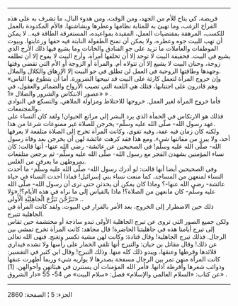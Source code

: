 ------------------------------------------------------------------------

فريضة، كي يتاح للأم من الجهد، ومن الوقت، ومن هدوء البال، ما تشرف به على
هذه الفراخ الزغب، وما تهيئ به للمثابة نظامها وعطرها وبشاشتها. فالأم
المكدودة بالعمل للكسب، المرهقة بمقتضيات العمل، المقيدة بمواعيده،
المستغرقة الطاقة فيه.. لا يمكن أن تهب للبيت جوه وعطره، ولا يمكن أن تمنح
الطفولة النابتة فيه حقها ورعايتها. وبيوت الموظفات والعاملات ما تزيد على
جو الفنادق والخانات وما يشيع فيها ذلك الأرج الذي يشيع في البيت. فحقيقة
البيت لا توجد إلا أن تخلقها امرأة، وأرج البيت لا يفوح إلا أن تطلقه زوجة،
وحنان البيت لا يشيع إلا أن تتولاه أم. والمرأة أو الزوجة أو الأم التي
تقضي وقتها وجهدها وطاقتها الروحية في العمل لن تطلق في جو البيت إلا
الإرهاق والكلال والملال.  
«وإن خروج المرأة لتعمل كارثة على البيت قد تبيحها الضرورة. أما أن يتطوع
بها الناس وهم قادرون على اجتنابها، فتلك هي اللعنة التي تصيب الأرواح
والضمائر والعقول، في عصور الانتكاس والشرور والضلال «1» » .  
فأما خروج المرأة لغير العمل. خروجها للاختلاط ومزاولة الملاهي. والتسكع في
النوادي والمجتمعات..  
فذلك هو الارتكاس في الحمأة الذي يرد البشر إلى مراتع الحيوان! ولقد كان
النساء على عهد رسول الله- صلّى الله عليه وسلّم- يخرجن للصلاة غير ممنوعات
شرعا من هذا.  
ولكنه كان زمان فيه عفة، وفيه تقوى، وكانت المرأة تخرج إلى الصلاة متلفعة
لا يعرفها أحد، ولا يبرز من مفاتنها شيء. ومع هذا فقد كرهت عائشة لهن أن
يخرجن بعد وفاة رسول الله- صلّى الله عليه وسلّم! في الصحيحين عن عائشة- رضي
الله عنها- أنها قالت: كان نساء المؤمنين يشهدن الفجر مع رسول الله- صلّى
الله عليه وسلّم- ثم يرجعن متلفعات بمروطهن ما يعرفن من الغلس.  
وفي الصحيحين أيضا أنها قالت: لو أدرك رسول الله- صلّى الله عليه وسلّم- ما
أحدث النساء لمنعهن من المساجد، كما منعت نساء بني إسرائيل! فماذا أحدث
النساء في حياة عائشة- رضي الله عنها-؟ وماذا كان يمكن أن يحدثن حتى ترى أن
رسول الله- صلّى الله عليه وسلّم- كان مانعهن من الصلاة؟! ماذا بالقياس إلى
ما نراه في هذه الأيام؟! «وَلا تَبَرَّجْنَ تَبَرُّجَ الْجاهِلِيَّةِ الْأُولى» ..  
ذلك حين الاضطرار إلى الخروج، بعد الأمر بالقرار في البيوت. ولقد كانت
المرأة في الجاهلية تتبرج.  
ولكن جميع الصور التي تروى عن تبرج الجاهلية الأولى تبدو ساذجة أو محتشمة
حين تقاس إلى تبرج أيامنا هذه في جاهليتنا الحاضرة! قال مجاهد: كانت المرأة
تخرج تمشي بين الرجال. فذلك تبرج الجاهلية! وقال قتادة: وكانت لهن مشية
تكسر وتغنج. فنهى الله تعالى عن ذلك! وقال مقاتل بن حيان: والتبرج أنها
تلقي الخمار على رأسها ولا تشده فيداري قلائدها وقرطها وعنقها، ويبدو ذلك
كله منها. وذلك التبرج! وقال ابن كثير في التفسير: كانت المرأة منهن تمر
بين الرجال مسفحة بصدرها لا يواريه شيء وربما أظهرت عنقها وذوائب شعرها
وأقرطة آذانها. فأمر الله المؤمنات أن يستترن في هيئاتهن وأحوالهن. (1) عن
كتاب: «السلام العالمي والإسلام» فصل: «سلام البيت» ص 54- 55 «دار الشروق»
.

------------------------------------------------------------------------

الجزء: 5 ¦ الصفحة: 2860
